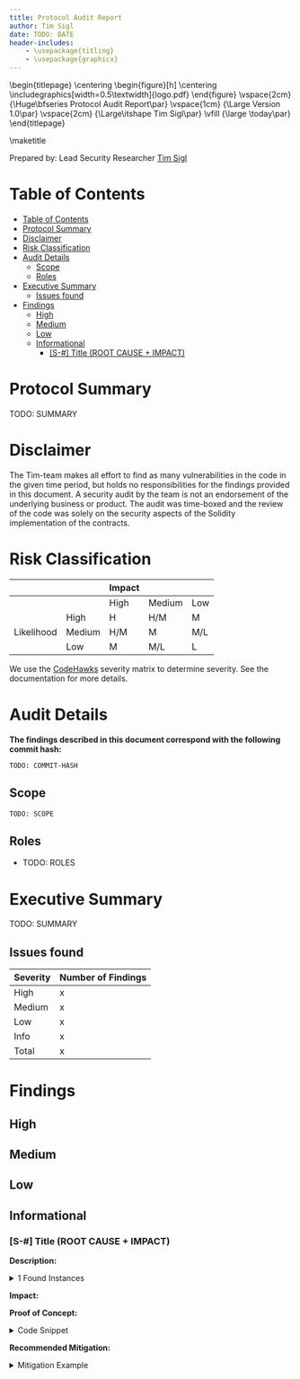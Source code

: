 ```yaml
---
title: Protocol Audit Report
author: Tim Sigl
date: TODO: DATE
header-includes:
    - \usepackage{titling}
    - \usepackage{graphicx}
---
```


\begin{titlepage}
\centering
\begin{figure}[h]
\centering
\includegraphics[width=0.5\textwidth]{logo.pdf}
\end{figure}
\vspace{2cm}
{\Huge\bfseries Protocol Audit Report\par}
\vspace{1cm}
{\Large Version 1.0\par}
\vspace{2cm}
{\Large\itshape Tim Sigl\par}
\vfill
{\large \today\par}
\end{titlepage}

\maketitle

<!-- Your report starts here! -->

Prepared by: Lead Security Researcher [Tim Sigl](https://timsigl.de)


# Table of Contents

- [Table of Contents](#table-of-contents)
- [Protocol Summary](#protocol-summary)
- [Disclaimer](#disclaimer)
- [Risk Classification](#risk-classification)
- [Audit Details](#audit-details)
  - [Scope](#scope)
  - [Roles](#roles)
- [Executive Summary](#executive-summary)
  - [Issues found](#issues-found)
- [Findings](#findings)
  - [High](#high)
  - [Medium](#medium)
  - [Low](#low)
  - [Informational](#informational)
    - [\[S-#\] Title (ROOT CAUSE + IMPACT)](#s--title-root-cause--impact)

# Protocol Summary

TODO: SUMMARY

# Disclaimer

The Tim-team makes all effort to find as many vulnerabilities in the code in the given time period, but holds no responsibilities for the findings provided in this document. A security audit by the team is not an endorsement of the underlying business or product. The audit was time-boxed and the review of the code was solely on the security aspects of the Solidity implementation of the contracts.

# Risk Classification

|            |        | Impact |        |     |
| ---------- | ------ | ------ | ------ | --- |
|            |        | High   | Medium | Low |
|            | High   | H      | H/M    | M   |
| Likelihood | Medium | H/M    | M      | M/L |
|            | Low    | M      | M/L    | L   |

We use the [CodeHawks](https://docs.codehawks.com/hawks-auditors/how-to-evaluate-a-finding-severity) severity matrix to determine severity. See the documentation for more details.

# Audit Details

**The findings described in this document correspond with the following commit hash:**

```
TODO: COMMIT-HASH
```

## Scope

```
TODO: SCOPE
```

## Roles

- TODO: ROLES

# Executive Summary

TODO: SUMMARY

## Issues found

| Severity | Number of Findings |
| -------- | ------------------ |
| High     | x                  |
| Medium   | x                  |
| Low      | x                  |
| Info     | x                  |
| Total    | x                  |

# Findings

## High

## Medium

## Low

## Informational


### [S-#] Title (ROOT CAUSE + IMPACT)

**Description:** 


<details><summary>1 Found Instances</summary>

-   Found in src/ .sol [Line: ](src/  .sol#L)

```javascript

```

</details>

**Impact:** 

**Proof of Concept:**

<details>
<Summary>Code Snippet</Summary>

```javascript

```

</details>

**Recommended Mitigation:** 

<details>
<Summary>Mitigation Example</Summary>

```diff
-
+
```

</details>